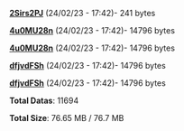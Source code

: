 [**2Sirs2PJ**](/data/2Sirs2PJ.txt) (24/02/23 - 17:42)- 241 bytes

[**4u0MU28n**](/data/4u0MU28n.txt) (24/02/23 - 17:42)- 14796 bytes

[**4u0MU28n**](/data/4u0MU28n.txt) (24/02/23 - 17:42)- 14796 bytes

[**dfjvdFSh**](/data/dfjvdFSh.txt) (24/02/23 - 17:42)- 14796 bytes

[**dfjvdFSh**](/data/dfjvdFSh.txt) (24/02/23 - 17:42)- 14796 bytes

**Total Datas**: 11694

**Total Size**: 76.65 MB / 76.7 MB